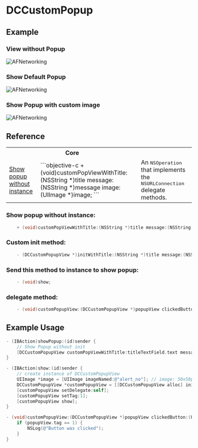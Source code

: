DCCustomPopup
=============

## Example

### View without Popup
<p align="left" >
  <img src="https://dl.dropboxusercontent.com/u/52966385/GitHub/DCCustomPopup/iOS%20Simulator%20Screen%20shot%2016.06.2013%2C%2020.40.25.png" alt="AFNetworking" title="AFNetworking">
</p>

### Show Default Popup
<p align="left" >
  <img src="https://dl.dropboxusercontent.com/u/52966385/GitHub/DCCustomPopup/iOS%20Simulator%20Screen%20shot%2016.06.2013%2C%2020.40.28.png" alt="AFNetworking" title="AFNetworking">
</p>

### Show Popup with custom image
<p align="left" >
  <img src="https://dl.dropboxusercontent.com/u/52966385/GitHub/DCCustomPopup/iOS%20Simulator%20Screen%20shot%2016.06.2013%2C%2020.40.40.png" alt="AFNetworking" title="AFNetworking">
</p>

## Reference

<table>
  <tr><th colspan="2" style="text-align:center;">Core</th></tr>
  <tr>
    <td><a href="http://afnetworking.github.com/AFNetworking/Classes/AFURLConnectionOperation.html">Show popup without instance</a></td>
    <td>```objective-c
    + (void)customPopViewWithTitle:(NSString *)title message:(NSString *)message image:(UIImage *)image;
        ```
    </td>
    <td>An <tt>NSOperation</tt> that implements the <tt>NSURLConnection</tt> delegate methods.</td>
  </tr>
</table>

### Show popup without instance:
```objective-c
    + (void)customPopViewWithTitle:(NSString *)title message:(NSString *)message image:(UIImage *)image;
```

### Custom init method:
```objective-c
    - (DCCustomPopupView *)initWithTitle:(NSString *)title message:(NSString *)message image:(UIImage *)image;
```

### Send this method to instance to show popup:
```objective-c
    - (void)show;
```

### delegate method:
```objective-c
    - (void)customPopupView:(DCCustomPopupView *)popupView clickedButton:(UIButton *)button;
``` 

## Example Usage

```objective-c
- (IBAction)showPopup:(id)sender {
    // Show Popup without init
    [DCCustomPopupView customPopViewWithTitle:titleTextField.text message:subtitleTextView.text image:nil];
}

- (IBAction)show:(id)sender {
    // create instance of DCCustomPopupView
    UIImage *image = [UIImage imageNamed:@"alert_no"]; // image: 50x50px || 100x100px(@2x)
    DCCustomPopupView *customPopupView = [[DCCustomPopupView alloc] initWithTitle:@"Title" message:@"Subtitle Subtitle Subtitle" image:image];
    [customPopupView setDelegate:self];
    [customPopupView setTag:1];
    [customPopupView show];
}

- (void)customPopupView:(DCCustomPopupView *)popupView clickedButton:(UIButton *)button {
    if (popupView.tag == 1) {
        NSLog(@"Button was clicked");
    }
}
```
